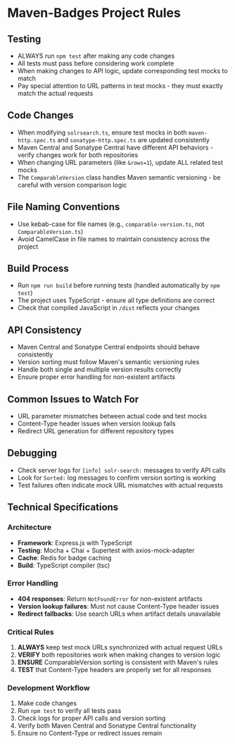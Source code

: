 # Maven-Badges Project Rules

## Testing
- ALWAYS run `npm test` after making any code changes
- All tests must pass before considering work complete
- When making changes to API logic, update corresponding test mocks to match
- Pay special attention to URL patterns in test mocks - they must exactly match the actual requests

## Code Changes
- When modifying `solrsearch.ts`, ensure test mocks in both `maven-http.spec.ts` and `sonatype-http.spec.ts` are updated consistently
- Maven Central and Sonatype Central have different API behaviors - verify changes work for both repositories
- When changing URL parameters (like `&rows=1`), update ALL related test mocks
- The `ComparableVersion` class handles Maven semantic versioning - be careful with version comparison logic

## File Naming Conventions
- Use kebab-case for file names (e.g., `comparable-version.ts`, not `ComparableVersion.ts`)
- Avoid CamelCase in file names to maintain consistency across the project

## Build Process
- Run `npm run build` before running tests (handled automatically by `npm test`)
- The project uses TypeScript - ensure all type definitions are correct
- Check that compiled JavaScript in `/dist` reflects your changes

## API Consistency
- Maven Central and Sonatype Central endpoints should behave consistently
- Version sorting must follow Maven's semantic versioning rules
- Handle both single and multiple version results correctly
- Ensure proper error handling for non-existent artifacts

## Common Issues to Watch For
- URL parameter mismatches between actual code and test mocks
- Content-Type header issues when version lookup fails
- Redirect URL generation for different repository types

## Debugging
- Check server logs for `[info] solr-search:` messages to verify API calls
- Look for `Sorted:` log messages to confirm version sorting is working
- Test failures often indicate mock URL mismatches with actual requests

## Technical Specifications

### Architecture
- **Framework**: Express.js with TypeScript
- **Testing**: Mocha + Chai + Supertest with axios-mock-adapter
- **Cache**: Redis for badge caching
- **Build**: TypeScript compiler (tsc)

### Error Handling
- **404 responses**: Return `NotFoundError` for non-existent artifacts
- **Version lookup failures**: Must not cause Content-Type header issues
- **Redirect fallbacks**: Use search URLs when artifact details unavailable

### Critical Rules
1. **ALWAYS** keep test mock URLs synchronized with actual request URLs
2. **VERIFY** both repositories work when making changes to version logic
3. **ENSURE** ComparableVersion sorting is consistent with Maven's rules
4. **TEST** that Content-Type headers are properly set for all responses

### Development Workflow
1. Make code changes
2. Run `npm test` to verify all tests pass
3. Check logs for proper API calls and version sorting
4. Verify both Maven Central and Sonatype Central functionality
5. Ensure no Content-Type or redirect issues remain
